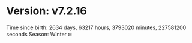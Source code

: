 # Version: v7.2.16
Time since birth: 2634 days, 63217 hours, 3793020 minutes, 227581200 seconds
Season: Winter ❄️

